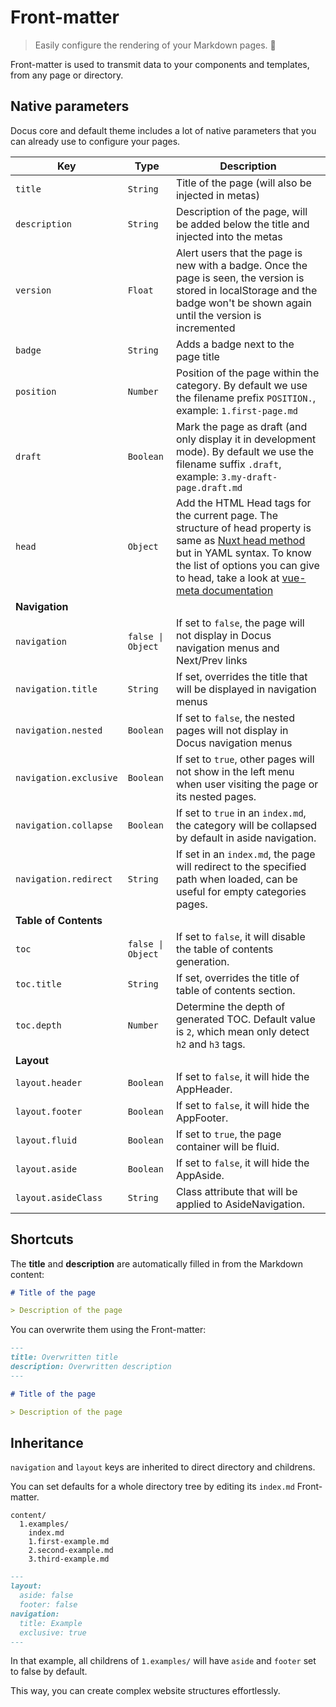 # Front-matter

> Easily configure the rendering of your Markdown pages. 📝

Front-matter is used to transmit data to your components and templates, from any page or directory.

## Native parameters

Docus core and default theme includes a lot of native parameters that you can already use to configure your pages.

| Key | Type | Description |
|---------|--------| -----|
| `title` | `String` | Title of the page (will also be injected in metas) |
| `description` | `String` | Description of the page, will be added below the title and injected into the metas |
| `version` | `Float` | Alert users that the page is new with a badge. Once the page is seen, the version is stored in localStorage and the badge won't be shown again until the version is incremented  |
| `badge` | `String` | Adds a badge next to the page title |
| `position` | `Number` | Position of the page within the category. By default we use the filename prefix `POSITION.`, example: `1.first-page.md` |
| `draft` | `Boolean` | Mark the page as draft (and only display it in development mode). By default we use the filename suffix `.draft`, example: `3.my-draft-page.draft.md` |
| `head` | `Object` | Add the HTML Head tags for the current page. The structure of head property is same as [Nuxt head method](https://nuxtjs.org/docs/2.x/components-glossary/pages-head/) but in YAML syntax. To know the list of options you can give to head, take a look at [vue-meta documentation](https://vue-meta.nuxtjs.org/api/#metainfo-properties) |
| **Navigation** | | |
| `navigation` | `false \| Object` | If set to `false`, the page will not display in Docus navigation menus and Next/Prev links |
| `navigation.title` | `String` | If set, overrides the title that will be displayed in navigation menus |
| `navigation.nested`| `Boolean`| If set to `false`, the nested pages will not display in Docus navigation menus |
| `navigation.exclusive` | `Boolean` | If set to `true`, other pages will not show in the left menu when user visiting the page or its nested pages. |
| `navigation.collapse` | `Boolean` | If set to `true` in an `index.md`, the category will be collapsed by default in aside navigation. |
| `navigation.redirect` | `String` | If set in an `index.md`, the page will redirect to the specified path when loaded, can be useful for empty categories pages. |
| **Table of Contents** | | |
| `toc` | `false \| Object` | If set to `false`, it will disable the table of contents generation. |
| `toc.title` | `String` | If set, overrides the title of table of contents section. |
| `toc.depth` | `Number` | Determine the depth of generated TOC. Default value is `2`, which mean only detect `h2` and `h3` tags. |
| **Layout** | | |
| `layout.header` | `Boolean` | If set to `false`, it will hide the AppHeader. |
| `layout.footer` | `Boolean` | If set to `false`, it will hide the AppFooter. |
| `layout.fluid` | `Boolean` | If set to `true`, the page container will be fluid. |
| `layout.aside` | `Boolean` | If set to `false`, it will hide the AppAside. |
| `layout.asideClass` | `String` | Class attribute that will be applied to AsideNavigation. |

## Shortcuts

The **title** and **description** are automatically filled in from the Markdown content:

```md
# Title of the page

> Description of the page
```

You can overwrite them using the Front-matter:

```md
---
title: Overwritten title
description: Overwritten description
---

# Title of the page

> Description of the page
```

## Inheritance

`navigation` and `layout` keys are inherited to direct directory and childrens.

You can set defaults for a whole directory tree by editing its `index.md` Front-matter.

``` [Directory structure]
content/
  1.examples/
    index.md
    1.first-example.md
    2.second-example.md
    3.third-example.md
```

```markdown [index.md]
---
layout:
  aside: false
  footer: false
navigation:
  title: Example
  exclusive: true
---
```

In that example, all childrens of `1.examples/` will have `aside` and `footer` set to false by default.

This way, you can create complex website structures effortlessly.

